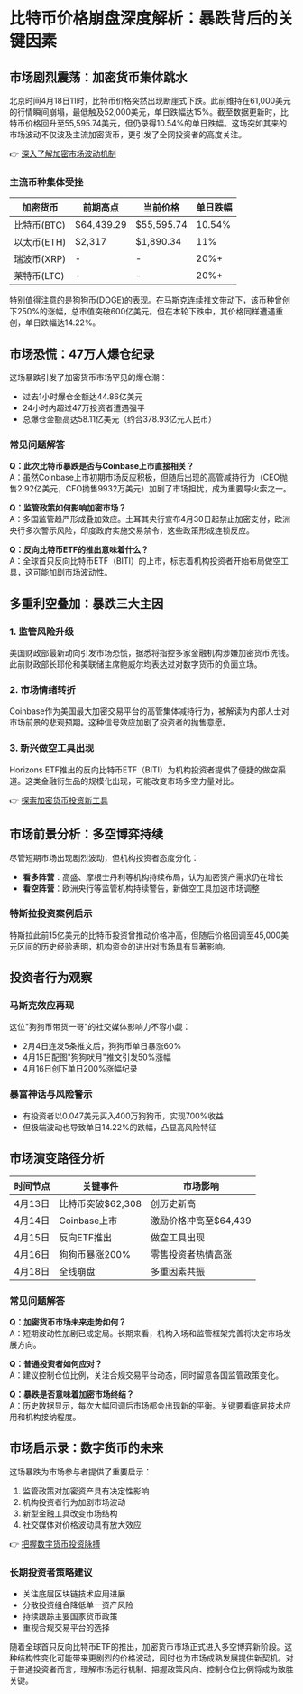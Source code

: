 # 比特币价格崩盘深度解析：暴跌背后的关键因素

## 市场剧烈震荡：加密货币集体跳水

北京时间4月18日11时，比特币价格突然出现断崖式下跌。此前维持在61,000美元的行情瞬间崩塌，最低触及52,000美元，单日跌幅达15%。截至数据更新时，比特币价格回升至55,595.74美元，但仍录得10.54%的单日跌幅。这场突如其来的市场波动不仅波及主流加密货币，更引发了全网投资者的高度关注。

👉 [深入了解加密市场波动机制](https://bit.ly/okx_welcome)

### 主流币种集体受挫

| 加密货币 | 前期高点 | 当前价格 | 单日跌幅 |
|----------|----------|----------|----------|
| 比特币(BTC) | $64,439.29 | $55,595.74 | 10.54% |
| 以太币(ETH) | $2,317 | $1,890.34 | 11% |
| 瑞波币(XRP) | - | - | 20%+ |
| 莱特币(LTC) | - | - | 20%+ |

特别值得注意的是狗狗币(DOGE)的表现。在马斯克连续推文带动下，该币种曾创下250%的涨幅，总市值突破600亿美元。但在本轮下跌中，其价格同样遭遇重创，单日跌幅达14.22%。

## 市场恐慌：47万人爆仓纪录

这场暴跌引发了加密货币市场罕见的爆仓潮：
- 过去1小时爆仓金额达44.86亿美元
- 24小时内超过47万投资者遭遇强平
- 总爆仓金额高达58.11亿美元（约合378.93亿元人民币）

### 常见问题解答

**Q：此次比特币暴跌是否与Coinbase上市直接相关？**  
A：虽然Coinbase上市初期市场反应积极，但随后出现的高管减持行为（CEO抛售2.92亿美元，CFO抛售9932万美元）加剧了市场担忧，成为重要导火索之一。

**Q：监管政策如何影响加密市场？**  
A：多国监管趋严形成叠加效应。土耳其央行宣布4月30日起禁止加密支付，欧洲央行多次警示风险，印度政府实施交易禁令，这些政策形成连锁反应。

**Q：反向比特币ETF的推出意味着什么？**  
A：全球首只反向比特币ETF（BITI）的上市，标志着机构投资者开始布局做空工具，这可能加剧市场波动性。

## 多重利空叠加：暴跌三大主因

### 1. 监管风险升级
美国财政部最新动向引发市场恐慌，据悉将指控多家金融机构涉嫌加密货币洗钱。此前财政部长耶伦和美联储主席鲍威尔均表达过对数字货币的负面立场。

### 2. 市场情绪转折
Coinbase作为美国最大加密交易平台的高管集体减持行为，被解读为内部人士对市场前景的悲观预期。这种信号效应加剧了投资者的抛售意愿。

### 3. 新兴做空工具出现
Horizons ETF推出的反向比特币ETF（BITI）为机构投资者提供了便捷的做空渠道。这类金融衍生品的规模化出现，可能改变市场多空力量对比。

👉 [探索加密货币投资新工具](https://bit.ly/okx_welcome)

## 市场前景分析：多空博弈持续

尽管短期市场出现剧烈波动，但机构投资者态度分化：
- **看多阵营**：高盛、摩根士丹利等机构持续布局，认为加密资产需求仍在增长
- **看空阵营**：欧洲央行等监管机构持续警告，新做空工具加速市场调整

### 特斯拉投资案例启示
特斯拉此前15亿美元的比特币投资曾推动价格冲高，但随后价格回调至45,000美元区间的历史经验表明，机构资金的进出对市场具有显著影响。

## 投资者行为观察

### 马斯克效应再现
这位"狗狗币带货一哥"的社交媒体影响力不容小觑：
- 2月4日连发5条推文后，狗狗币单日暴涨60%
- 4月15日配图"狗狗吠月"推文引发50%涨幅
- 4月16日创下单日200%涨幅纪录

### 暴富神话与风险警示
- 有投资者以0.047美元买入400万狗狗币，实现700%收益
- 但极端波动也导致单日14.22%的跌幅，凸显高风险特征

## 市场演变路径分析

| 时间节点 | 关键事件 | 市场影响 |
|----------|----------|----------|
| 4月13日 | 比特币突破$62,308 | 创历史新高 |
| 4月14日 | Coinbase上市 | 激励价格冲高至$64,439 |
| 4月15日 | 反向ETF推出 | 做空工具出现 |
| 4月16日 | 狗狗币暴涨200% | 零售投资者热情高涨 |
| 4月18日 | 全线崩盘 | 多重因素共振 |

### 常见问题解答

**Q：加密货币市场未来走势如何？**  
A：短期波动性加剧已成定局。长期来看，机构入场和监管框架完善将决定市场发展方向。

**Q：普通投资者如何应对？**  
A：建议控制仓位比例，关注合规交易平台动态，同时留意各国监管政策变化。

**Q：暴跌是否意味着加密市场终结？**  
A：历史数据显示，每次大幅回调后市场都会出现新的平衡。关键要看底层技术应用和机构接纳程度。

## 市场启示录：数字货币的未来

这场暴跌为市场参与者提供了重要启示：
1. 监管政策对加密资产具有决定性影响
2. 机构投资者行为加剧市场波动
3. 新型金融工具改变市场结构
4. 社交媒体对价格波动具有放大效应

👉 [把握数字货币投资脉搏](https://bit.ly/okx_welcome)

### 长期投资者策略建议
- 关注底层区块链技术应用进展
- 分散投资组合降低单一资产风险
- 持续跟踪主要国家货币政策
- 重视合规交易平台的选择

随着全球首只反向比特币ETF的推出，加密货币市场正式进入多空博弈新阶段。这种结构性变化可能带来更剧烈的价格波动，同时也为市场成熟发展提供新契机。对于普通投资者而言，理解市场运行机制、把握政策风向、控制仓位比例将成为致胜关键。